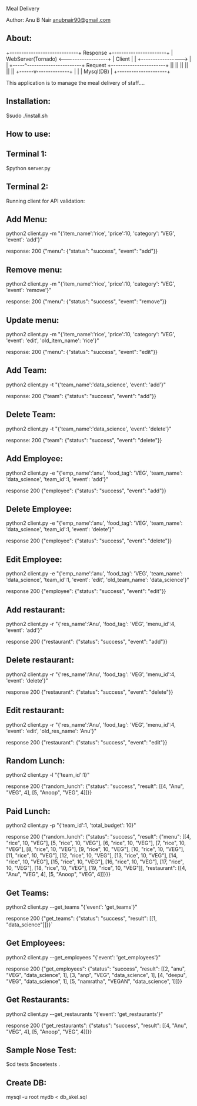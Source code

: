 Meal Delivery

Author: Anu B Nair <anubnair90@gmail.com>

About:
------


+-----------------------------+     Response         +-----------------------+
|        WebServer(Tornado)   <------------------+   |         Client        |
|                             +----------------->    |                       |
+-----^-----------------------+     Request          +-----------------------+
      ||
      ||
      ||
      ||
      ||
      ||
+------v--------------+
|                     |
|      Mysql(DB)      |
+---------------------+




This application is to manage the meal delivery of staff....

Installation:
-------------

$sudo ./install.sh

How to use:
-----------

Terminal 1: 
------------
$python server.py   

Terminal 2:
------------
Running client for API validation:

Add Menu:
---------
python2 client.py -m "{'item_name':'rice', 'price':10, 'category': 'VEG', 'event': 'add'}"

response: 200 {"menu": {"status": "success", "event": "add"}}

Remove menu:
------------
python2 client.py -m "{'item_name':'rice', 'price':10, 'category': 'VEG', 'event': 'remove'}"

response: 200 {"menu": {"status": "success", "event": "remove"}}

Update menu:
------------
python2 client.py -m "{'item_name':'rice', 'price':10, 'category': 'VEG', 'event': 'edit', 'old_item_name': 'rice'}"

response: 200 {"menu": {"status": "success", "event": "edit"}}

Add Team:
---------

python2 client.py -t "{'team_name':'data_science', 'event': 'add'}"

response: 200 {"team": {"status": "success", "event": "add"}}

Delete Team:
------------

python2 client.py -t "{'team_name':'data_science', 'event': 'delete'}"

response: 200 {"team": {"status": "success", "event": "delete"}}


Add Employee:
-------------
python2 client.py -e "{'emp_name':'anu', 'food_tag': 'VEG', 'team_name': 'data_science', 'team_id':1, 'event': 'add'}"

response 200 {"employee": {"status": "success", "event": "add"}}

Delete Employee:
---------------
python2 client.py -e "{'emp_name':'anu', 'food_tag': 'VEG', 'team_name': 'data_science', 'team_id':1, 'event': 'delete'}"

response 200 {"employee": {"status": "success", "event": "delete"}}

Edit Employee:
-------------
python2 client.py -e "{'emp_name':'anu', 'food_tag': 'VEG', 'team_name': 'data_science', 'team_id':1, 'event': 'edit', 'old_team_name': 'data_science'}"

response 200 {"employee": {"status": "success", "event": "edit"}}

Add restaurant:
---------------
python2 client.py -r "{'res_name':'Anu', 'food_tag': 'VEG', 'menu_id':4, 'event': 'add'}"

response 200 {"restaurant": {"status": "success", "event": "add"}}

Delete restaurant:
------------------
python2 client.py -r "{'res_name':'Anu', 'food_tag': 'VEG', 'menu_id':4, 'event': 'delete'}"

response 200 {"restaurant": {"status": "success", "event": "delete"}}

Edit restaurant:
---------------
python2 client.py -r "{'res_name':'Anu', 'food_tag': 'VEG', 'menu_id':4, 'event': 'edit', 'old_res_name': 'Anu'}"
    
response 200 {"restaurant": {"status": "success", "event": "edit"}}

Random Lunch:
-------------
python2 client.py -l "{'team_id':1}"

response 200 {"random_lunch": {"status": "success", "result": [[4, "Anu", "VEG", 4], [5, "Anoop", "VEG", 4]]}}

Paid Lunch:
-----------
python2 client.py -p "{'team_id':1, 'total_budget': 10}"

response 200 {"random_lunch": {"status": "success", "result": {"menu": [[4, "rice", 10, "VEG"], [5, "rice", 10, "VEG"], [6, "rice", 10, "VEG"], [7, "rice", 10, "VEG"], [8, "rice", 10, "VEG"], [9, "rice", 10, "VEG"], [10, "rice", 10, "VEG"], [11, "rice", 10, "VEG"], [12, "rice", 10, "VEG"], [13, "rice", 10, "VEG"], [14, "rice", 10, "VEG"], [15, "rice", 10, "VEG"], [16, "rice", 10, "VEG"], [17, "rice", 10, "VEG"], [18, "rice", 10, "VEG"], [19, "rice", 10, "VEG"]], "restaurant": [[4, "Anu", "VEG", 4], [5, "Anoop", "VEG", 4]]}}}

Get Teams:
----------
python2 client.py --get_teams "{'event': 'get_teams'}"

response 200 {"get_teams": {"status": "success", "result": [[1, "data_science"]]}}`

Get Employees:
-------------
python2 client.py --get_employees "{'event': 'get_employees'}"

response 200 {"get_employees": {"status": "success", "result": [[2, "anu", "VEG", "data_science", 1], [3, "anp", "VEG", "data_science", 1], [4, "deepu", "VEG", "data_science", 1], [5, "namratha", "VEGAN", "data_science", 1]]}}

Get Restaurants:
----------------

python2 client.py --get_restaurants "{'event': 'get_restaurants'}"

response 200 {"get_restaurants": {"status": "success", "result": [[4, "Anu", "VEG", 4], [5, "Anoop", "VEG", 4]]}}


Sample Nose Test:
------------------
$cd tests
$nosetests .

Create DB:
----------
mysql -u root mydb < db_skel.sql 
